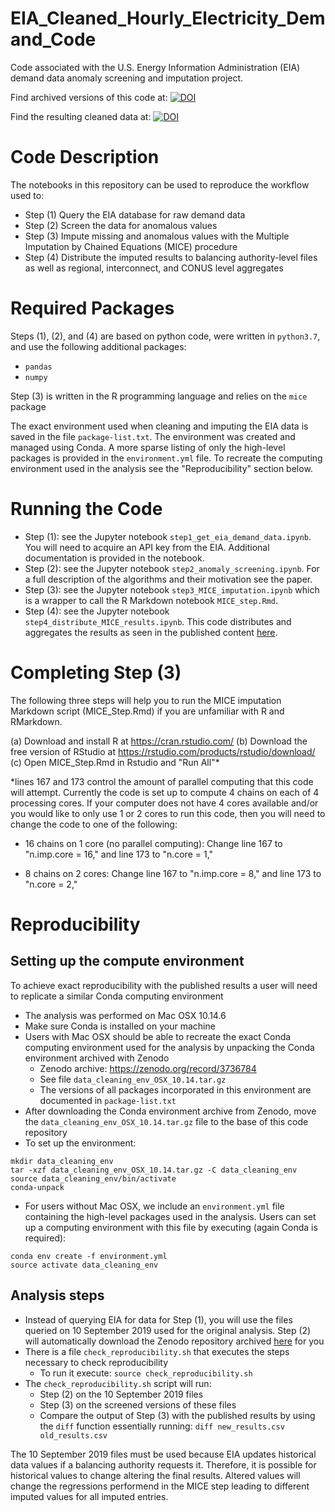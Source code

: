 # EIA_Cleaned_Hourly_Electricity_Demand_Code
Code associated with the U.S. Energy Information Administration (EIA) demand data anomaly screening and imputation project.

Find archived versions of this code at: [![DOI](https://zenodo.org/badge/DOI/10.5281/zenodo.3678854.svg)](https://doi.org/10.5281/zenodo.3678854)

Find the resulting cleaned data at: [![DOI](https://zenodo.org/badge/DOI/10.5281/zenodo.3517196.svg)](https://doi.org/10.5281/zenodo.3517196)


# Code Description

The notebooks in this repository can be used to reproduce the workflow used to:
 * Step (1) Query the EIA database for raw demand data
 * Step (2) Screen the data for anomalous values
 * Step (3) Impute missing and anomalous values with the Multiple Imputation by Chained Equations (MICE) procedure
 * Step (4) Distribute the imputed results to balancing authority-level files as well as regional, interconnect, and CONUS level aggregates

# Required Packages

Steps (1), (2), and (4) are based on python code, were written in `python3.7`, and use the following additional packages:
 * `pandas`
 * `numpy`

Step (3) is written in the R programming language and relies on the `mice` package

The exact environment used when cleaning and imputing the EIA data is saved in the file `package-list.txt`. The environment was created and managed using Conda. A more sparse listing of only the high-level packages is provided in the `environment.yml` file.
To recreate the computing environment used in the analysis see the "Reproducibility" section below.

# Running the Code

 * Step (1): see the Jupyter notebook `step1_get_eia_demand_data.ipynb`. You will need to acquire an API key from the EIA. Additional
documentation is provided in the notebook.
 * Step (2): see the Jupyter notebook `step2_anomaly_screening.ipynb`. For a full description of the algorithms and their motivation see the paper.
 * Step (3): see the Jupyter notebook `step3_MICE_imputation.ipynb` which is a wrapper to call the R Markdown notebook `MICE_step.Rmd`.
 * Step (4): see the Jupyter notebook `step4_distribute_MICE_results.ipynb`. This code distributes and aggregates the results as seen in the published content [here](https://zenodo.org/record/3517197).

# Completing Step (3)

The following three steps will help you to run the MICE imputation Markdown script (MICE_Step.Rmd) if you are unfamiliar with R and RMarkdown.

(a) Download and install R at https://cran.rstudio.com/
(b) Download the free version of RStudio at https://rstudio.com/products/rstudio/download/
(c) Open MICE_Step.Rmd in Rstudio and "Run All"\*


\*lines 167 and 173 control the amount of parallel computing that this code will attempt. Currently the code is set up to compute 4 chains on each of 4 processing cores. If your computer does not have 4 cores available and/or you would like to only use 1 or 2 cores to run this code, then you will need to change the code to one of the following:

- 16 chains on 1 core (no parallel computing):
Change line 167 to "n.imp.core = 16," and line 173 to "n.core = 1,"

- 8 chains on 2 cores:
Change line 167 to "n.imp.core = 8," and line 173 to "n.core = 2,"

# Reproducibility

## Setting up the compute environment
To achieve exact reproducibility with the published results a user will need to replicate a similar Conda computing environment
 * The analysis was performed on Mac OSX 10.14.6
 * Make sure Conda is installed on your machine
 * Users with Mac OSX should be able to recreate the exact Conda computing environment used for the analysis by unpacking the Conda environment archived with Zenodo 
   * Zenodo archive: https://zenodo.org/record/3736784 
   * See file `data_cleaning_env_OSX_10.14.tar.gz`
   * The versions of all packages incorporated in this environment are documented in `package-list.txt`
 * After downloading the Conda environment archive from Zenodo, move the `data_cleaning_env_OSX_10.14.tar.gz` file to the base of this code repository
 * To set up the environment:

```
mkdir data_cleaning_env
tar -xzf data_cleaning_env_OSX_10.14.tar.gz -C data_cleaning_env
source data_cleaning_env/bin/activate
conda-unpack
```

 * For users without Mac OSX, we include an `environment.yml` file containing the high-level packages used in the analysis. Users can set up a computing environment with this file by executing (again Conda is required):

```
conda env create -f environment.yml
source activate data_cleaning_env
```

## Analysis steps
 * Instead of querying EIA for data for Step (1), you will use the files queried on 10 September 2019 used for the original analysis. Step (2) will automatically download the Zenodo repository archived [here](https://zenodo.org/record/3690240) for you
 * There is a file `check_reproducibility.sh` that executes the steps necessary to check reproducibility
   * To run it execute: `source check_reproducibility.sh`
 * The `check_reproducibility.sh` script will run:
   * Step (2) on the 10 September 2019 files
   * Step (3) on the screened versions of these files
   * Compare the output of Step (3) with the published results by using the `diff` function essentially running: `diff new_results.csv old_results.csv`

The 10 September 2019 files must be used because EIA updates historical data values if a balancing authority requests it.
Therefore, it is possible for historical values to change altering the final results. Altered values will
change the regressions performend in the MICE step leading to different imputed values for all imputed entries.

